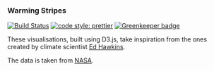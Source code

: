 ### Warming Stripes

[![Build Status](https://travis-ci.org/adilzeshan/warming-stripes.svg?branch=master)](https://travis-ci.org/adilzeshan/warming-stripes) [![code style: prettier](https://img.shields.io/badge/code_style-prettier-ff69b4.svg?style=flat-square)](https://github.com/prettier/prettier) [![Greenkeeper badge](https://badges.greenkeeper.io/adilzeshan/warming-stripes.svg)](https://greenkeeper.io/)

These visualisations, built using D3.js, take inspiration from the ones created by climate scientist [Ed Hawkins](http://www.climate-lab-book.ac.uk/2018/warming-stripes/).

The data is taken from [NASA](https://data.giss.nasa.gov/gistemp/).

